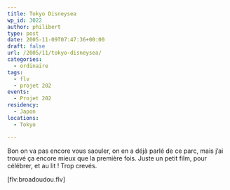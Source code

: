 ```yaml
---
title: Tokyo Disneysea
wp_id: 3022
author: philibert
type: post
date: 2005-11-09T07:47:36+00:00
draft: false
url: /2005/11/tokyo-disneysea/
categories:
  - ordinaire
tags:
  - flv
  - projet 202
events:
  - Projet 202
residency:
  - Japon
locations:
  - Tokyo

---
```

Bon on va pas encore vous saouler, on en a déjà parlé de ce parc, mais j&rsquo;ai trouvé ça encore mieux que la première fois. Juste un petit film, pour célébrer, et au lit ! Trop crevés.

[flv:broadoudou.flv]